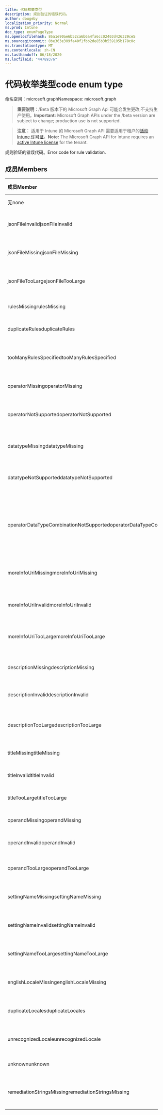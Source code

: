 ```yaml
---
title: 代码枚举类型
description: 规则验证的错误代码。
author: dougeby
localization_priority: Normal
ms.prod: Intune
doc_type: enumPageType
ms.openlocfilehash: 86a1e90ae6b52ca6b6a4fa6cc02403d426329ce5
ms.sourcegitcommit: 0be363e309fa40f1fbb2de85b3b559105b178c0c
ms.translationtype: MT
ms.contentlocale: zh-CN
ms.lasthandoff: 06/18/2020
ms.locfileid: "44789376"
---
```

# <a name="code-enum-type"></a><span data-ttu-id="d295c-103">代码枚举类型</span><span class="sxs-lookup"><span data-stu-id="d295c-103">code enum type</span></span>

<span data-ttu-id="d295c-104">命名空间：microsoft.graph</span><span class="sxs-lookup"><span data-stu-id="d295c-104">Namespace: microsoft.graph</span></span>

> <span data-ttu-id="d295c-105">**重要说明：**/Beta 版本下的 Microsoft Graph Api 可能会发生更改;不支持生产使用。</span><span class="sxs-lookup"><span data-stu-id="d295c-105">**Important:** Microsoft Graph APIs under the /beta version are subject to change; production use is not supported.</span></span>

> <span data-ttu-id="d295c-106">**注意：** 适用于 Intune 的 Microsoft Graph API 需要适用于租户的[活动 Intune 许可证](https://go.microsoft.com/fwlink/?linkid=839381)。</span><span class="sxs-lookup"><span data-stu-id="d295c-106">**Note:** The Microsoft Graph API for Intune requires an [active Intune license](https://go.microsoft.com/fwlink/?linkid=839381) for the tenant.</span></span>

<span data-ttu-id="d295c-107">规则验证的错误代码。</span><span class="sxs-lookup"><span data-stu-id="d295c-107">Error code for rule validation.</span></span>

## <a name="members"></a><span data-ttu-id="d295c-108">成员</span><span class="sxs-lookup"><span data-stu-id="d295c-108">Members</span></span>
|<span data-ttu-id="d295c-109">成员</span><span class="sxs-lookup"><span data-stu-id="d295c-109">Member</span></span>|<span data-ttu-id="d295c-110">值</span><span class="sxs-lookup"><span data-stu-id="d295c-110">Value</span></span>|<span data-ttu-id="d295c-111">说明</span><span class="sxs-lookup"><span data-stu-id="d295c-111">Description</span></span>|
|:---|:---|:---|
|<span data-ttu-id="d295c-112">无</span><span class="sxs-lookup"><span data-stu-id="d295c-112">none</span></span>|<span data-ttu-id="d295c-113">0</span><span class="sxs-lookup"><span data-stu-id="d295c-113">0</span></span>|<span data-ttu-id="d295c-114">无错误。</span><span class="sxs-lookup"><span data-stu-id="d295c-114">None error.</span></span>|
|<span data-ttu-id="d295c-115">jsonFileInvalid</span><span class="sxs-lookup"><span data-stu-id="d295c-115">jsonFileInvalid</span></span>|<span data-ttu-id="d295c-116">1 </span><span class="sxs-lookup"><span data-stu-id="d295c-116">1</span></span>|<span data-ttu-id="d295c-117">Json 文件无效错误。</span><span class="sxs-lookup"><span data-stu-id="d295c-117">Json file invalid error.</span></span>|
|<span data-ttu-id="d295c-118">jsonFileMissing</span><span class="sxs-lookup"><span data-stu-id="d295c-118">jsonFileMissing</span></span>|<span data-ttu-id="d295c-119">双面</span><span class="sxs-lookup"><span data-stu-id="d295c-119">2</span></span>|<span data-ttu-id="d295c-120">Json 文件缺少错误。</span><span class="sxs-lookup"><span data-stu-id="d295c-120">Json file missing error.</span></span>|
|<span data-ttu-id="d295c-121">jsonFileTooLarge</span><span class="sxs-lookup"><span data-stu-id="d295c-121">jsonFileTooLarge</span></span>|<span data-ttu-id="d295c-122">第三章</span><span class="sxs-lookup"><span data-stu-id="d295c-122">3</span></span>|<span data-ttu-id="d295c-123">Json 文件过大错误。</span><span class="sxs-lookup"><span data-stu-id="d295c-123">Json file too large error.</span></span>|
|<span data-ttu-id="d295c-124">rulesMissing</span><span class="sxs-lookup"><span data-stu-id="d295c-124">rulesMissing</span></span>|<span data-ttu-id="d295c-125">4 </span><span class="sxs-lookup"><span data-stu-id="d295c-125">4</span></span>|<span data-ttu-id="d295c-126">缺少错误的规则。</span><span class="sxs-lookup"><span data-stu-id="d295c-126">Rules missing error.</span></span>|
|<span data-ttu-id="d295c-127">duplicateRules</span><span class="sxs-lookup"><span data-stu-id="d295c-127">duplicateRules</span></span>|<span data-ttu-id="d295c-128">5 </span><span class="sxs-lookup"><span data-stu-id="d295c-128">5</span></span>|<span data-ttu-id="d295c-129">重复规则错误。</span><span class="sxs-lookup"><span data-stu-id="d295c-129">Duplicate rules error.</span></span>|
|<span data-ttu-id="d295c-130">tooManyRulesSpecified</span><span class="sxs-lookup"><span data-stu-id="d295c-130">tooManyRulesSpecified</span></span>|<span data-ttu-id="d295c-131">6 </span><span class="sxs-lookup"><span data-stu-id="d295c-131">6</span></span>|<span data-ttu-id="d295c-132">指定的规则过多错误。</span><span class="sxs-lookup"><span data-stu-id="d295c-132">Too many rules specified error.</span></span>|
|<span data-ttu-id="d295c-133">operatorMissing</span><span class="sxs-lookup"><span data-stu-id="d295c-133">operatorMissing</span></span>|<span data-ttu-id="d295c-134">7 </span><span class="sxs-lookup"><span data-stu-id="d295c-134">7</span></span>|<span data-ttu-id="d295c-135">运算符缺少错误。</span><span class="sxs-lookup"><span data-stu-id="d295c-135">Operator missing error.</span></span>|
|<span data-ttu-id="d295c-136">operatorNotSupported</span><span class="sxs-lookup"><span data-stu-id="d295c-136">operatorNotSupported</span></span>|<span data-ttu-id="d295c-137">8 </span><span class="sxs-lookup"><span data-stu-id="d295c-137">8</span></span>|<span data-ttu-id="d295c-138">运算符不受支持错误。</span><span class="sxs-lookup"><span data-stu-id="d295c-138">Operator not supported error.</span></span>|
|<span data-ttu-id="d295c-139">datatypeMissing</span><span class="sxs-lookup"><span data-stu-id="d295c-139">datatypeMissing</span></span>|<span data-ttu-id="d295c-140">9 </span><span class="sxs-lookup"><span data-stu-id="d295c-140">9</span></span>|<span data-ttu-id="d295c-141">数据类型缺少错误。</span><span class="sxs-lookup"><span data-stu-id="d295c-141">Data type missing error.</span></span>|
|<span data-ttu-id="d295c-142">datatypeNotSupported</span><span class="sxs-lookup"><span data-stu-id="d295c-142">datatypeNotSupported</span></span>|<span data-ttu-id="d295c-143">10  </span><span class="sxs-lookup"><span data-stu-id="d295c-143">10</span></span>|<span data-ttu-id="d295c-144">数据类型不受支持错误。</span><span class="sxs-lookup"><span data-stu-id="d295c-144">Data type not supported error.</span></span>|
|<span data-ttu-id="d295c-145">operatorDataTypeCombinationNotSupported</span><span class="sxs-lookup"><span data-stu-id="d295c-145">operatorDataTypeCombinationNotSupported</span></span>|<span data-ttu-id="d295c-146">11x17</span><span class="sxs-lookup"><span data-stu-id="d295c-146">11</span></span>|<span data-ttu-id="d295c-147">运算符数据类型组合不受支持错误。</span><span class="sxs-lookup"><span data-stu-id="d295c-147">Operator data type combination not supported error.</span></span>|
|<span data-ttu-id="d295c-148">moreInfoUriMissing</span><span class="sxs-lookup"><span data-stu-id="d295c-148">moreInfoUriMissing</span></span>|<span data-ttu-id="d295c-149">12 </span><span class="sxs-lookup"><span data-stu-id="d295c-149">12</span></span>|<span data-ttu-id="d295c-150">详细信息 urlmissing 错误。</span><span class="sxs-lookup"><span data-stu-id="d295c-150">More info urlmissing error.</span></span>|
|<span data-ttu-id="d295c-151">moreInfoUriInvalid</span><span class="sxs-lookup"><span data-stu-id="d295c-151">moreInfoUriInvalid</span></span>|<span data-ttu-id="d295c-152">13 </span><span class="sxs-lookup"><span data-stu-id="d295c-152">13</span></span>|<span data-ttu-id="d295c-153">详细信息 url 无效错误。</span><span class="sxs-lookup"><span data-stu-id="d295c-153">More info url invalid error.</span></span>|
|<span data-ttu-id="d295c-154">moreInfoUriTooLarge</span><span class="sxs-lookup"><span data-stu-id="d295c-154">moreInfoUriTooLarge</span></span>|<span data-ttu-id="d295c-155">14 </span><span class="sxs-lookup"><span data-stu-id="d295c-155">14</span></span>|<span data-ttu-id="d295c-156">详细信息您的 ltoo 大错误。</span><span class="sxs-lookup"><span data-stu-id="d295c-156">More info ur ltoo large error.</span></span>|
|<span data-ttu-id="d295c-157">descriptionMissing</span><span class="sxs-lookup"><span data-stu-id="d295c-157">descriptionMissing</span></span>|<span data-ttu-id="d295c-158">15 </span><span class="sxs-lookup"><span data-stu-id="d295c-158">15</span></span>|<span data-ttu-id="d295c-159">Description 缺少错误。</span><span class="sxs-lookup"><span data-stu-id="d295c-159">Description missing error.</span></span>|
|<span data-ttu-id="d295c-160">descriptionInvalid</span><span class="sxs-lookup"><span data-stu-id="d295c-160">descriptionInvalid</span></span>|<span data-ttu-id="d295c-161">16 </span><span class="sxs-lookup"><span data-stu-id="d295c-161">16</span></span>|<span data-ttu-id="d295c-162">Description 无效错误。</span><span class="sxs-lookup"><span data-stu-id="d295c-162">Description invalid error.</span></span>|
|<span data-ttu-id="d295c-163">descriptionTooLarge</span><span class="sxs-lookup"><span data-stu-id="d295c-163">descriptionTooLarge</span></span>|<span data-ttu-id="d295c-164">17 </span><span class="sxs-lookup"><span data-stu-id="d295c-164">17</span></span>|<span data-ttu-id="d295c-165">Description 过大错误。</span><span class="sxs-lookup"><span data-stu-id="d295c-165">Description too large error.</span></span>|
|<span data-ttu-id="d295c-166">titleMissing</span><span class="sxs-lookup"><span data-stu-id="d295c-166">titleMissing</span></span>|<span data-ttu-id="d295c-167">18 </span><span class="sxs-lookup"><span data-stu-id="d295c-167">18</span></span>|<span data-ttu-id="d295c-168">缺少标题错误。</span><span class="sxs-lookup"><span data-stu-id="d295c-168">Title missing error.</span></span>|
|<span data-ttu-id="d295c-169">titleInvalid</span><span class="sxs-lookup"><span data-stu-id="d295c-169">titleInvalid</span></span>|<span data-ttu-id="d295c-170">合</span><span class="sxs-lookup"><span data-stu-id="d295c-170">19</span></span>|<span data-ttu-id="d295c-171">标题无效错误。</span><span class="sxs-lookup"><span data-stu-id="d295c-171">Title invalid error.</span></span>|
|<span data-ttu-id="d295c-172">titleTooLarge</span><span class="sxs-lookup"><span data-stu-id="d295c-172">titleTooLarge</span></span>|<span data-ttu-id="d295c-173">20</span><span class="sxs-lookup"><span data-stu-id="d295c-173">20</span></span>|<span data-ttu-id="d295c-174">"标题太大" 错误。</span><span class="sxs-lookup"><span data-stu-id="d295c-174">Title too large error.</span></span>|
|<span data-ttu-id="d295c-175">operandMissing</span><span class="sxs-lookup"><span data-stu-id="d295c-175">operandMissing</span></span>|<span data-ttu-id="d295c-176"> 21</span><span class="sxs-lookup"><span data-stu-id="d295c-176">21</span></span>|<span data-ttu-id="d295c-177">操作数缺少错误。</span><span class="sxs-lookup"><span data-stu-id="d295c-177">Operand missing error.</span></span>|
|<span data-ttu-id="d295c-178">operandInvalid</span><span class="sxs-lookup"><span data-stu-id="d295c-178">operandInvalid</span></span>|<span data-ttu-id="d295c-179">22</span><span class="sxs-lookup"><span data-stu-id="d295c-179">22</span></span>|<span data-ttu-id="d295c-180">操作数无效错误。</span><span class="sxs-lookup"><span data-stu-id="d295c-180">Operand invalid error.</span></span>|
|<span data-ttu-id="d295c-181">operandTooLarge</span><span class="sxs-lookup"><span data-stu-id="d295c-181">operandTooLarge</span></span>|<span data-ttu-id="d295c-182">上午</span><span class="sxs-lookup"><span data-stu-id="d295c-182">23</span></span>|<span data-ttu-id="d295c-183">操作数过大错误。</span><span class="sxs-lookup"><span data-stu-id="d295c-183">Operand too large error.</span></span>|
|<span data-ttu-id="d295c-184">settingNameMissing</span><span class="sxs-lookup"><span data-stu-id="d295c-184">settingNameMissing</span></span>|<span data-ttu-id="d295c-185">24</span><span class="sxs-lookup"><span data-stu-id="d295c-185">24</span></span>|<span data-ttu-id="d295c-186">设置名称缺少错误。</span><span class="sxs-lookup"><span data-stu-id="d295c-186">Setting name missing error.</span></span>|
|<span data-ttu-id="d295c-187">settingNameInvalid</span><span class="sxs-lookup"><span data-stu-id="d295c-187">settingNameInvalid</span></span>|<span data-ttu-id="d295c-188">word</span><span class="sxs-lookup"><span data-stu-id="d295c-188">25</span></span>|<span data-ttu-id="d295c-189">设置名称无效错误。</span><span class="sxs-lookup"><span data-stu-id="d295c-189">Setting name invalid error.</span></span>|
|<span data-ttu-id="d295c-190">settingNameTooLarge</span><span class="sxs-lookup"><span data-stu-id="d295c-190">settingNameTooLarge</span></span>|<span data-ttu-id="d295c-191">26</span><span class="sxs-lookup"><span data-stu-id="d295c-191">26</span></span>|<span data-ttu-id="d295c-192">设置名称太大错误。</span><span class="sxs-lookup"><span data-stu-id="d295c-192">Setting name too large error.</span></span>|
|<span data-ttu-id="d295c-193">englishLocaleMissing</span><span class="sxs-lookup"><span data-stu-id="d295c-193">englishLocaleMissing</span></span>|<span data-ttu-id="d295c-194">27</span><span class="sxs-lookup"><span data-stu-id="d295c-194">27</span></span>|<span data-ttu-id="d295c-195">英语区域设置缺少错误。</span><span class="sxs-lookup"><span data-stu-id="d295c-195">English locale missing error.</span></span>|
|<span data-ttu-id="d295c-196">duplicateLocales</span><span class="sxs-lookup"><span data-stu-id="d295c-196">duplicateLocales</span></span>|<span data-ttu-id="d295c-197">28</span><span class="sxs-lookup"><span data-stu-id="d295c-197">28</span></span>|<span data-ttu-id="d295c-198">重复区域设置错误。</span><span class="sxs-lookup"><span data-stu-id="d295c-198">Duplicate locales error.</span></span>|
|<span data-ttu-id="d295c-199">unrecognizedLocale</span><span class="sxs-lookup"><span data-stu-id="d295c-199">unrecognizedLocale</span></span>|<span data-ttu-id="d295c-200">29</span><span class="sxs-lookup"><span data-stu-id="d295c-200">29</span></span>|<span data-ttu-id="d295c-201">无法识别的区域设置错误。</span><span class="sxs-lookup"><span data-stu-id="d295c-201">Unrecognized locale error.</span></span>|
|<span data-ttu-id="d295c-202">unknown</span><span class="sxs-lookup"><span data-stu-id="d295c-202">unknown</span></span>|<span data-ttu-id="d295c-203">30</span><span class="sxs-lookup"><span data-stu-id="d295c-203">30</span></span>|<span data-ttu-id="d295c-204">未知错误。</span><span class="sxs-lookup"><span data-stu-id="d295c-204">Unknown error.</span></span>|
|<span data-ttu-id="d295c-205">remediationStringsMissing</span><span class="sxs-lookup"><span data-stu-id="d295c-205">remediationStringsMissing</span></span>|<span data-ttu-id="d295c-206">31</span><span class="sxs-lookup"><span data-stu-id="d295c-206">31</span></span>|<span data-ttu-id="d295c-207">修正字符串缺少错误。</span><span class="sxs-lookup"><span data-stu-id="d295c-207">Remediation strings missing error.</span></span>|



